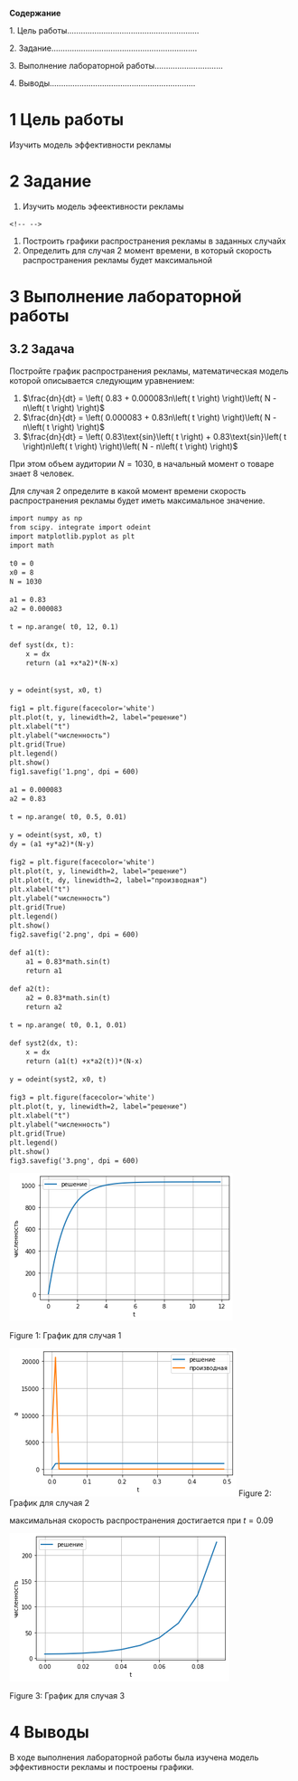 **Содержание**

1\. Цель
работы..........................................................

2\.
Задание................................................................

3\. Выполнение лабораторной работы..............................

4\.
Выводы................................................................

1 Цель работы 
=============

Изучить модель эффективности рекламы

2 Задание
=========

1.  Изучить модель эфеективности рекламы

```{=html}
<!-- -->
```
1.  Построить графики распространения рекламы в заданных случайх
2.  Определить для случая 2 момент времени, в который скорость
    распространения рекламы будет максимальной

3 Выполнение лабораторной работы
================================

3.2 Задача
----------

Постройте график распространения рекламы, математическая модель которой
описывается следующим уравнением:

1.  $\frac{dn}{dt} = \left( 0.83 + 0.000083n\left( t \right) \right)\left( N - n\left( t \right) \right)$
2.  $\frac{dn}{dt} = \left( 0.000083 + 0.83n\left( t \right) \right)\left( N - n\left( t \right) \right)$
3.  $\frac{dn}{dt} = \left( 0.83\text{sin}\left( t \right) + 0.83\text{sin}\left( t \right)n\left( t \right) \right)\left( N - n\left( t \right) \right)$

При этом объем аудитории $N = 1030$, в начальный момент о товаре знает 8
человек.

Для случая 2 определите в какой момент времени скорость распространения
рекламы будет иметь максимальное значение.

    import numpy as np
    from scipy. integrate import odeint
    import matplotlib.pyplot as plt
    import math

    t0 = 0
    x0 = 8
    N = 1030

    a1 = 0.83
    a2 = 0.000083

    t = np.arange( t0, 12, 0.1)

    def syst(dx, t):
        x = dx
        return (a1 +x*a2)*(N-x)


    y = odeint(syst, x0, t)

    fig1 = plt.figure(facecolor='white')
    plt.plot(t, y, linewidth=2, label="решение")
    plt.xlabel("t")
    plt.ylabel("численность")
    plt.grid(True)
    plt.legend()
    plt.show()
    fig1.savefig('1.png', dpi = 600)

    a1 = 0.000083
    a2 = 0.83

    t = np.arange( t0, 0.5, 0.01)

    y = odeint(syst, x0, t)
    dy = (a1 +y*a2)*(N-y)

    fig2 = plt.figure(facecolor='white')
    plt.plot(t, y, linewidth=2, label="решение")
    plt.plot(t, dy, linewidth=2, label="производная")
    plt.xlabel("t")
    plt.ylabel("численность")
    plt.grid(True)
    plt.legend()
    plt.show()
    fig2.savefig('2.png', dpi = 600)

    def a1(t): 
        a1 = 0.83*math.sin(t)
        return a1

    def a2(t): 
        a2 = 0.83*math.sin(t)
        return a2

    t = np.arange( t0, 0.1, 0.01)

    def syst2(dx, t):
        x = dx
        return (a1(t) +x*a2(t))*(N-x)

    y = odeint(syst2, x0, t)

    fig3 = plt.figure(facecolor='white')
    plt.plot(t, y, linewidth=2, label="решение")
    plt.xlabel("t")
    plt.ylabel("численность")
    plt.grid(True)
    plt.legend()
    plt.show()
    fig3.savefig('3.png', dpi = 600)

![Figure 1: График для случая 1](images/1.png)

Figure 1: График для случая 1

![Figure 2: График для случая 2](images/2.png)
Figure 2: График для случая 2

максимальная скорость распространения достигается при $t = 0.09$

![Figure 3: График для случая 3](images/3.png)

Figure 3: График для случая 3

4 Выводы
========

В ходе выполнения лабораторной работы была изучена модель эффективности
рекламы и построены графики.
